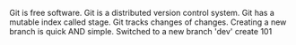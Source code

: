 Git is free software.
Git is a distributed version control system.
Git has a mutable index called stage.
Git tracks changes of changes.
Creating a new branch is quick AND simple.
Switched to a new branch 'dev'
create 101
